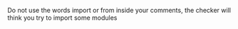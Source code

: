 Do not use the words import or from inside your comments, the checker will think you try to import some modules
